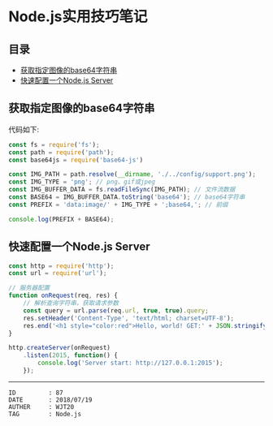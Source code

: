 
# Node.js实用技巧笔记 #

## 目录 ##

- [获取指定图像的base64字符串](#href1)
- [快速配置一个Node.js Server](#href2)

## <a name="href1">获取指定图像的base64字符串</a> ##

代码如下:

```js
const fs = require('fs');
const path = require('path');
const base64js = require('base64-js')

const IMG_PATH = path.resolve(__dirname, './../config/support.png');
const IMG_TYPE = 'png'; // png、gif或jpeg
const IMG_BUFFER_DATA = fs.readFileSync(IMG_PATH); // 文件流数据
const BASE64 = IMG_BUFFER_DATA.toString('base64'); // base64字符串
const PREFIX = 'data:image/' + IMG_TYPE + ';base64,'; // 前缀

console.log(PREFIX + BASE64);
```

## <a name="href2">快速配置一个Node.js Server</a> ##

```js
const http = require('http');
const url = require('url');

// 服务器配置
function onRequest(req, res) {
    // 解析查询字符串，获取请求参数
    const query = url.parse(req.url, true, true).query;
    res.setHeader('Content-Type', 'text/html; charset=UTF-8');
    res.end('<h1 style="color:red">Hello, world! GET:' + JSON.stringify(query) + '</h1>');
}

http.createServer(onRequest)
    .listen(2015, function() {
        console.log('Server start: http://127.0.0.1:2015');
    });
```

---

```
ID         : 87
DATE       : 2018/07/19
AUTHER     : WJT20
TAG        : Node.js
```
